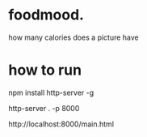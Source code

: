 # foodmood.
how many calories does a picture have


# how to run

npm install http-server -g

http-server . -p 8000

http://localhost:8000/main.html